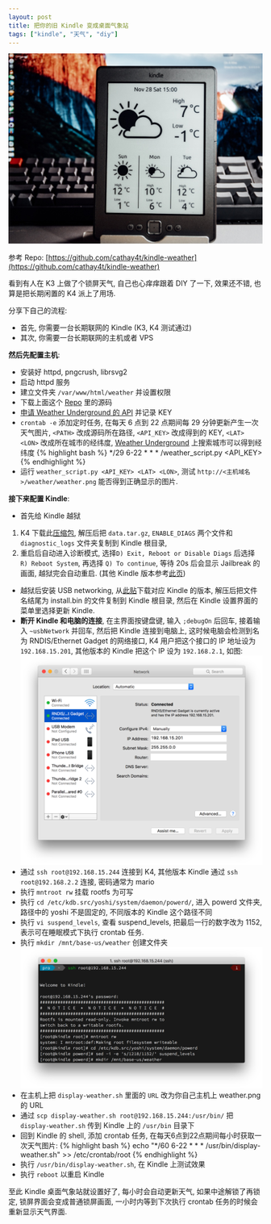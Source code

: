 ```yaml
---
layout: post
title: 把你的旧 Kindle 变成桌面气象站
tags: ["kindle", "天气", "diy"]
---
```


![](/resources/kindle.jpg)  

参考 Repo: [https://github.com/cathay4t/kindle-weather](https://github.com/cathay4t/kindle-weather)

看到有人在 K3 上做了个锁屏天气, 自己也心痒痒跟着 DIY 了一下, 效果还不错, 也算是把长期闲置的 K4 派上了用场.

分享下自己的流程:

* 首先, 你需要一台长期联网的 Kindle (K3, K4 测试通过)
* 其次, 你需要一台长期联网的主机或者 VPS

__然后先配置主机__:

* 安装好 httpd, pngcrush, librsvg2
* 启动 httpd 服务
* 建立文件夹 `/var/www/html/weather` 并设置权限
* 下载上面这个 [Repo](https://github.com/cathay4t/kindle-weather) 里的源码
* [申请 Weather Underground 的 API](http://www.wunderground.com/weather/api/d/login.html) 并记录 KEY
* `crontab -e` 添加定时任务, 在每天 6 点到 22 点期间每 29 分钟更新产生一次天气图片, `<PATH>` 改成源码所在路径, `<API_KEY>` 改成得到的 KEY, `<LAT> <LON>` 改成所在城市的经纬度, [Weather Underground](http://wunderground.com) 上搜索城市可以得到经纬度
{% highlight bash %}
*/29 6-22 * * * <PATH>/weather_script.py <API_KEY> <LAT> <LON>
{% endhighlight %}
* 运行 `weather_script.py <API_KEY> <LAT> <LON>`, 测试 `http://<主机域名>/weather/weather.png` 能否得到正确显示的图片.

__接下来配置 Kindle__:

* 首先给 Kindle 越狱
1. K4 下载此[压缩包](http://www.mobileread.com/forums/attachment.php?attachmentid=141180&d=1439936080), 
解压后把 `data.tar.gz`, `ENABLE_DIAGS` 两个文件和 `diagnostic_logs` 文件夹复制到 Kindle 根目录,
2. 重启后自动进入诊断模式, 选择`D) Exit, Reboot or Disable Diags` 后选择 `R) Reboot System`, 再选择 `Q) To continue`, 等待 20s 后会显示 Jailbreak 的画面, 越狱完会自动重启. (其他 Kindle 版本参考[此页](http://www.mobileread.com/forums/showthread.php?t=88004))
* 越狱后安装 USB networking, 从[此贴](http://www.mobileread.com/forums/showthread.php?t=88004)下载对应 Kindle 的版本, 解压后把文件名结尾为 install.bin 的文件复制到 Kindle 根目录, 然后在 Kindle 设置界面的菜单里选择更新 Kindle.
* __断开 Kindle 和电脑的连接__, 在主界面按键盘键, 输入 `;debugOn` 后回车, 接着输入 `~usbNetwork` 并回车, 然后把 Kindle 连接到电脑上, 这时候电脑会检测到名为 RNDIS/Ethernet Gadget 的网络接口, K4 用户把这个接口的 IP 地址设为 `192.168.15.201`, 其他版本的 Kindle 把这个 IP 设为 `192.168.2.1`,  如图:
![](/resources/interface.png)
* 通过 `ssh root@192.168.15.244` 连接到 K4, 其他版本 Kindle 通过 `ssh root@192.168.2.2` 连接, 密码通常为 mario
* 执行 `mntroot rw` 挂载 rootfs 为可写
* 执行 `cd /etc/kdb.src/yoshi/system/daemon/powerd/`, 进入 powerd 文件夹, 路径中的 yoshi 不是固定的, 不同版本的 Kindle 这个路径不同
* 执行 `vi suspend_levels`, 查看 suspend_levels, 把最后一行的数字改为 1152, 表示可在睡眠模式下执行 crontab 任务.
* 执行 `mkdir /mnt/base-us/weather` 创建文件夹
![](/resources/ssh.png)
* 在主机上把 `display-weather.sh` 里面的 `URL` 改为你自己主机上 weather.png 的 URL
* 通过 `scp display-weather.sh root@192.168.15.244:/usr/bin/` 把 `display-weather.sh` 传到 Kindle 上的 `/usr/bin` 目录下
* 回到 Kindle 的 shell, 添加 crontab 任务, 在每天6点到22点期间每小时获取一次天气图片:
{% highlight bash %}
echo "*/60 6-22 * * * /usr/bin/display-weather.sh" >> /etc/crontab/root
{% endhighlight %}
* 执行 `/usr/bin/display-weather.sh`, 在 Kindle 上测试效果
* 执行 `reboot` 以重启 Kindle

至此 Kindle 桌面气象站就设置好了, 每小时会自动更新天气, 如果中途解锁了再锁定, 锁屏界面会变成普通锁屏画面, 一小时内等到下次执行 crontab 任务的时候会重新显示天气界面.

